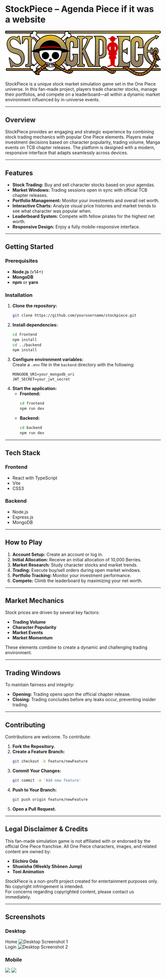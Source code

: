 # StockPiece – Agenda Piece if it was a website

![Market Banner](frontend/public/assets/stockpiecelogo.png)

StockPiece is a unique stock market simulation game set in the One Piece universe. In this fan-made project, players trade character stocks, manage their portfolios, and compete on a leaderboard—all within a dynamic market environment influenced by in-universe events.

---

## Overview

StockPiece provides an engaging and strategic experience by combining stock trading mechanics with popular One Piece elements. Players make investment decisions based on character popularity, trading volume, Manga events on TCB chapter releases. The platform is designed with a modern, responsive interface that adapts seamlessly across devices.

---

## Features

- **Stock Trading:** Buy and sell character stocks based on your agendas.
- **Market Windows:** Trading sessions open in sync with official TCB chapter releases.
- **Portfolio Management:** Monitor your investments and overall net worth.
- **Interactive Charts:** Analyze visual price histories and market trends to see what character was popular when.
- **Leaderboard System:** Compete with fellow pirates for the highest net worth.
- **Responsive Design:** Enjoy a fully mobile-responsive interface.

---

## Getting Started

### Prerequisites

- **Node.js** (v14+)
- **MongoDB**
- **npm** or **yarn**

### Installation

1. **Clone the repository:**
   ```sh
   git clone https://github.com/yourusername/stockpiece.git
   ```
2. **Install dependencies:**
   ```sh
   cd frontend
   npm install
   cd ../backend
   npm install
   ```
3. **Configure environment variables:**  
   Create a `.env` file in the `backend` directory with the following:
   ```env
   MONGODB_URI=your_mongodb_uri
   JWT_SECRET=your_jwt_secret
   ```
4. **Start the application:**
   - **Frontend:**
     ```sh
     cd frontend
     npm run dev
     ```
   - **Backend:**
     ```sh
     cd backend
     npm run dev
     ```

---

## Tech Stack

### Frontend

- React with TypeScript
- Vite
- CSS3

### Backend

- Node.js
- Express.js
- MongoDB

---

## How to Play

1. **Account Setup:** Create an account or log in.
2. **Initial Allocation:** Receive an initial allocation of 10,000 Berries.
3. **Market Research:** Study character stocks and market trends.
4. **Trading:** Execute buy/sell orders during open market windows.
5. **Portfolio Tracking:** Monitor your investment performance.
6. **Compete:** Climb the leaderboard by maximizing your net worth.

---

## Market Mechanics

Stock prices are driven by several key factors:
- **Trading Volume**
- **Character Popularity**
- **Market Events**
- **Market Momentum**

These elements combine to create a dynamic and challenging trading environment.

---

## Trading Windows

To maintain fairness and integrity:
- **Opening:** Trading opens upon the official chapter release.
- **Closing:** Trading concludes before any leaks occur, preventing insider trading.

---

## Contributing

Contributions are welcome. To contribute:

1. **Fork the Repository.**
2. **Create a Feature Branch:**
   ```sh
   git checkout -b feature/newFeature
   ```
3. **Commit Your Changes:**
   ```sh
   git commit -m 'Add new feature'
   ```
4. **Push to Your Branch:**
   ```sh
   git push origin feature/newFeature
   ```
5. **Open a Pull Request.**

---

## Legal Disclaimer & Credits

This fan-made simulation game is not affiliated with or endorsed by the official One Piece franchise. All One Piece characters, images, and related content are owned by:

- **Eiichiro Oda**
- **Shueisha (Weekly Shōnen Jump)**
- **Toei Animation**

StockPiece is a non-profit project created for entertainment purposes only. No copyright infringement is intended.  
For concerns regarding copyrighted content, please contact us immediately.

---

## Screenshots

### Desktop
Home
![Desktop Screenshot 1](https://i.imgur.com/oMC0xTX.jpeg)  
Login
![Desktop Screenshot 2](https://i.imgur.com/CPVUUCe.png)

### Mobile
<p float="left">
    <img src="https://i.imgur.com/9vuvyEb.png" width="45%" />
    <img src="https://i.imgur.com/6P8LLlT.png" width="45%" />

